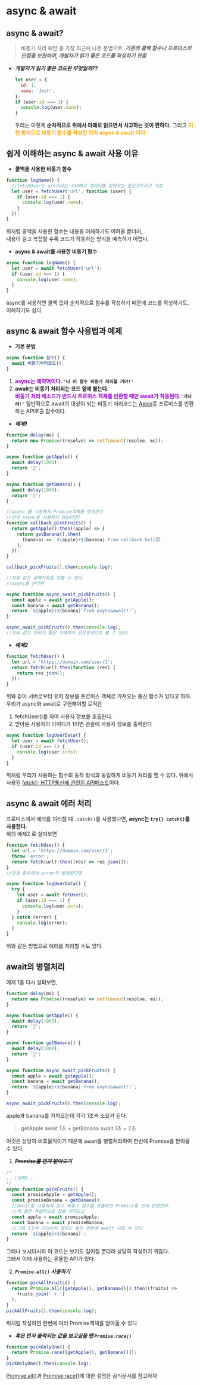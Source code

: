 # async & await

## async & await?

> 비동기 처리 패턴 중 가장 최근에 나온 문법으로,
> **_기존의 콜백 함수나 프로미스의 단점을 보완하며, 개발자가 읽기 좋은 코드를 작성하기 위함_**

- **_개발자가 읽기 좋은 코드란 무엇일까??_**
  ```jsx
  let user = {
    id: 1,
    name: 'Josh',
  };
  if (user.id === 1) {
    console.log(user.name);
  }
  ```
  우리는 이렇게 **순차적으로 위에서 아래로 읽으면서 사고하는 것이 편하다.**
  그리고 **<span style="color: orange">이런 방식으로 비동기 함수를 작성한 것이 async & await 이다.</span>**

## 쉽게 이해하는 async & await 사용 이유

- **콜백을 사용한 비동기 함수**

```jsx
function logName() {
  //fetchUser는 url이라는 서버에서 데이터를 받아오는 통신코드라고 가정
  let user = fetchUser('url', function (user) {
    if (user.id === 1) {
      console.log(user.name);
    }
  });
}
```

위처럼 콜백을 사용한 함수는 내용을 이해하기도 어려울 뿐더러, <br>내용이 길고 복잡할 수록 코드가 작동하는 방식을 예측하기 어렵다.

- **async & await를 사용한 비동기 함수**

```jsx
async function logName() {
  let user = await fetchUser('url');
  if (user.id === 1) {
    console.log(user.name);
  }
}
```

async를 사용하면 콜백 없이 순차적으로 함수를 작성하기 때문에 코드를 작성하기도, 이해하기도 쉽다.

## async & await 함수 사용법과 예제

- **기본 문법**

```jsx
async function 함수() {
  await 비동기처리코드();
}
```

1. **<span style='color: darkviolet'>async는 예약어이다.</span> `'나 이 함수 비동기 처리할 거야!'`**
2. **await는 비동기 처리되는 코드 앞에 붙는다.**  
   **<span style='color: darkviolet'>비동기 처리 메소드가 반드시 프로미스 객체를 반환할 때만 await가 작동된다.</span>`'기다려!'`**
   일반적으로 await의 대상이 되는 비동기 처리코드는 [Axios](https://github.com/axios/axios)등 프로미스를 반환하는 API호출 함수이다.

- **_예제1_**

```jsx
function delay(ms) {
  return new Promise((resolve) => setTimeout(resolve, ms));
}

async function getApple() {
  await delay(1000);
  return '🍎';
}

async function getBanana() {
  await delay(1000);
  return '🍌';
}

//async 를 사용해서 Promise객체를 받아온다
//만약 async를 사용하지 않는다면?
function callback_pickFruits() {
  return getApple().then((apple) => {
    return getBanana().then(
      (banana) => `${apple}+${banana} from callback hell😈`
    );
  });
}

callback_pickFruits().then(console.log);

//위와 같은 콜백지옥을 맛볼 수 있다
//async를 쓴다면

async function async_await_pickFruits() {
  const apple = await getApple();
  const banana = await getBanana();
  return `${apple}+${banana} from async&await!!`;
}

async_await_pickFruits().then(console.log);
//위와 같이 우리가 훨씬 이해하기 쉬운방식으로 볼 수 있다.
```

- **_예제2_**

```jsx
function fetchUser() {
  let url = 'https://domain.com/user/1';
  return fetch(url).then(function (res) {
    return res.json();
  });
}
```

위와 같이 서버로부터 유저 정보를 프로미스 객체로 가져오는 통신 함수가 있다고 하자.
우리가 async와 await로 구현해야할 로직은

1. fetchUser()를 하여 사용자 정보를 호출한다.
2. 받아온 사용자의 아이디가 1이면 콘솔에 사용자 정보를 출력한다

```jsx
async function logUserData() {
  let user = await fetchUser();
  if (user.id === 1) {
    console.log(user.info);
  }
}
```

위처럼 우리가 사용하는 함수의 동작 방식과 동일하게 비동기 처리를 할 수 있다.
위에서 사용된 [fetch는 HTTP통신에 관련된 API메소드](브라우저/AJAX/README.nd)이다.

## async & await 에러 처리

프로미스에서 에러를 처리할 때 `.catch()`를 사용했다면, **async는 `try{} catch{}`를 사용한다.**  
위의 예제2 로 살펴보면

```jsx
function fetchUser() {
  let url = 'https://domain.com/user/1';
  throw 'error';
  return fetch(url).then((res) => res.json());
}
//만일 함수에서 error가 발생한다면

async function logUserData() {
  try {
    let user = await fetUser();
    if (user.id === 1) {
      console.log(user.info);
    }
  } catch (error) {
    console.log(error);
  }
}
```

위와 같은 방법으로 에러를 처리할 수도 있다.

## await의 병렬처리

예제 1을 다시 살펴보면,

```jsx
function delay(ms) {
  return new Promise((resolve) => setTimeout(resolve, ms));
}

async function getApple() {
  await delay(1000);
  return '🍎';
}

async function getBanana() {
  await delay(1000);
  return '🍌';
}

async function async_await_pickFruits() {
  const apple = await getApple();
  const banana = await getBanana();
  return `${apple}+${banana} from async&await!!`;
}

async_await_pickFruits().then(console.log);
```

apple과 banana를 가져오는데 각각 1초씩 소요가 된다.

> getApple await 1초 + getBanana await 1초 = 2초

이것은 상당히 비효율적이기 때문에 await를 병렬처리하여 한번에 Promise를 받아올 수 있다.

1. ~~**_Promise를 먼저 받아오기_**~~

```jsx
/*
...(생략)...
*/
async function pickFruits() {
  const promiseApple = getApple();
  const promiseBanana = getBanana();
  //await를 사용하지 않고 비동기 함수를 호출하면 Promsie를 먼저 반환한다.
  //즉 둘은 독립적으로 값을 가져오고
  const apple = await promiseApple;
  const banana = await promiseBanana;
  //그럼 1초씩 기다리지 않아도 둘은 한번에 await 시킬 수 있다
  return `${apple}+${banana}`;
}
```

그러나 보시다시피 이 코드는 보기도 길어질 뿐더러 상당히 작성하기 귀찮다.  
그래서 이때 사용하는 유용한 API가 있다.

2. **_`Promise.all()` 사용하기_**

```jsx
function pickAllFruits() {
  return Promise.all([getApple(), getBanana()]).then((fruits) =>
    fruits.join(' + ')
  );
}
pickAllFruits().then(console.log);
```

위처럼 작성하면 한번에 여러 Promise객체를 받아올 수 있다

- **_혹은 먼저 출력되는 값을 보고싶을 땐 `Promise.race()`_**

```jsx
function pickOnlyOne() {
  return Promise.race([getApple(), getBanana()]);
}
pickOnlyOne().then(console.log);
```

[Promise.all()](https://developer.mozilla.org/ko/docs/Web/JavaScript/Reference/Global_Objects/Promise/all)과 [Promise.race()](https://developer.mozilla.org/ko/docs/Web/JavaScript/Reference/Global_Objects/Promise/race)에 대한 설명은 공식문서를 참고하자
